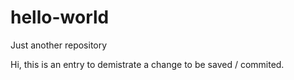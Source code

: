 # hello-world
Just another repository

Hi, this is an entry to demistrate a change to be saved / commited.
